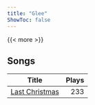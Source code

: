 ```yaml
---
title: "Glee"
ShowToc: false
---
```


{{< more >}}

## Songs
Title | Plays 
----- | -----: 
[Last Christmas](/songs/last-christmas) | 233

